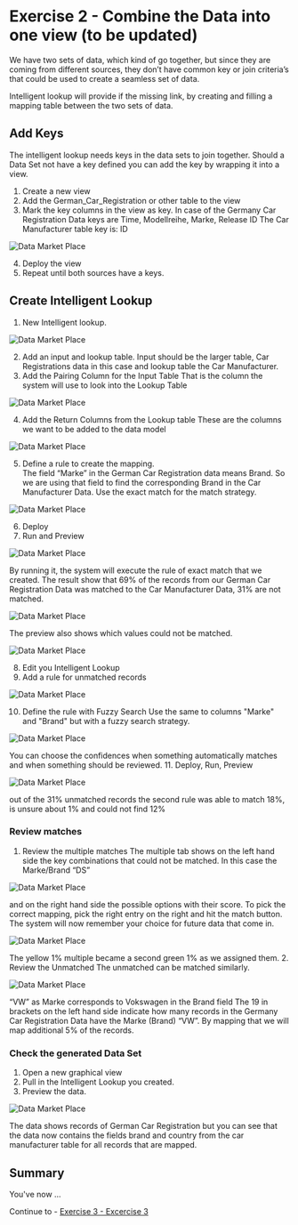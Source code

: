 # Exercise 2 - Combine the Data into one view (to be updated)

We have two sets of data, which kind of go together, but since they are coming from different sources, they don’t have common key or join criteria’s that could be used to create a seamless set of data. 

Intelligent lookup will provide if the missing link, by creating and filling a mapping table between the two sets of data. 

## Add Keys
The intelligent lookup needs keys in the data sets to join together. Should a Data Set not have a key defined you can add the key by wrapping it into a view. 
1.	Create a new view
2.	Add the German_Car_Registration or other table to the view
3.	Mark the key columns in the view as key. 
In case of the Germany Car Registration Data keys are Time, Modellreihe, Marke, Release ID
The Car Manufacturer table key is: ID

![Data Market Place](/exercises/ex2/images/Picture28.png)

4.	Deploy the view
5.	Repeat until both sources have a keys. 
## Create Intelligent Lookup
1.	New Intelligent lookup. 

![Data Market Place](/exercises/ex2/images/Picture29.png)

2.	Add an input and lookup table. Input should be the larger table, Car Registrations data in this case and lookup table the Car Manufacturer. 
3.	Add the Pairing Column for the Input Table
That is the column the system will use to look into the Lookup Table

![Data Market Place](/exercises/ex2/images/Picture29.png)

4.	Add the Return Columns from the Lookup table 
These are the columns we want to be added to the data model
 
![Data Market Place](/exercises/ex2/images/Picture30.png) 

5.	Define a rule to create the mapping.  
The field “Marke” in the German Car Registration data means Brand. So we are using that field to find the corresponding Brand in the Car Manufacturer Data. Use the exact match for the match strategy. 

![Data Market Place](/exercises/ex2/images/Picture31.png)
 
6.	Deploy 
7.	Run and Preview

![Data Market Place](/exercises/ex2/images/Picture32.png)

By running it, the system will execute the rule of exact match that we created. The result show that 69% of the records from our German Car Registration Data was matched to the Car Manufacturer Data, 31% are not matched. 

![Data Market Place](/exercises/ex2/images/Picture33.png)

The preview also shows which values could not be matched. 

![Data Market Place](/exercises/ex2/images/Picture34.png)
 
8.	Edit you Intelligent Lookup
9.	Add a rule for unmatched records

![Data Market Place](/exercises/ex2/images/Picture35.png)

10.	Define the rule with Fuzzy Search
Use the same to columns "Marke" and "Brand" but with a fuzzy search strategy. 

![Data Market Place](/exercises/ex2/images/Picture36.png)

You can choose the confidences when something automatically matches and when something should be reviewed. 
11.	Deploy, Run, Preview

![Data Market Place](/exercises/ex2/images/Picture37.png)

out of the 31% unmatched records the second rule was able to match 18%, is unsure about 1% and could not find 12%

### Review matches

1.	Review the multiple matches
The multiple tab shows on the left hand side the key combinations that could not be matched. In this case the Marke/Brand “DS”

![Data Market Place](/exercises/ex2/images/Picture38.png)

and on the right hand side the possible options with their score. 
To pick the correct mapping, pick the right entry on the right and hit the match button. The system will now remember your choice for future data that come in. 

![Data Market Place](/exercises/ex2/images/Picture39.png)

The yellow 1% multiple became a second green 1% as we assigned them. 
2.	Review the Unmatched 
The unmatched can be matched similarly. 

![Data Market Place](/exercises/ex2/images/Picture40.png)
 
“VW” as Marke corresponds to Vokswagen in the Brand field 
The 19 in brackets on the left hand side indicate how many records in the Germany Car Registration Data have the Marke (Brand) “VW”. By mapping that we will map additional 5% of the records.
  
### Check the generated Data Set

1.	Open a new graphical view 
2.	Pull in the Intelligent Lookup you created. 
3.	Preview the data. 

![Data Market Place](/exercises/ex2/images/Picture41.png)
 
The data shows records of German Car Registration but you can see that the data now contains the fields brand and country from the car manufacturer table for all records that are mapped. 

## Summary

You've now ...

Continue to - [Exercise 3 - Excercise 3 ](../ex3/README.md)
